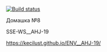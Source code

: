 [![Build status](https://ci.appveyor.com/api/projects/status/gxa525uvqjqwfk04?svg=true)](https://ci.appveyor.com/project/KeciLust/sse-ws-ahj-19)


Домашка №8

SSE-WS__AHJ-19

https://kecilust.github.io/ENV__AHJ-19/